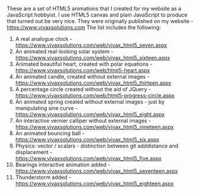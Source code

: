 
These are a set of HTML5 animations that I created for my website as a JavaScript hobbyist. I use HTML5 canvas and plain JavaScript to produce that turned out be very nice.
They were originally published on my website - https://www.vivaxsolutions.com
The list includes the following:
1) A real analogue clock - https://www.vivaxsolutions.com/web/vivax_html5_seven.aspx
2) An animated real-looking solar system - https://www.vivaxsolutions.com/web/vivax_html5_sixteen.aspx
3) Animated beautiful heart, created with polar equations - https://www.vivaxsolutions.com/web/html5-heart.aspx
4) An animated candle, created without external images - https://www.vivaxsolutions.com/web/vivax_html5_thirteen.aspx
5) A percentage circle created without the aid of JQuery - https://www.vivaxsolutions.com/web/html5-progress-circle.aspx
6) An animated spring created without external images - just by manipulating sine curve - https://www.vivaxsolutions.com/web/vivax_html5_eight.aspx
7) An interactive vernier calliper without external images - https://www.vivaxsolutions.com/web/vivax_html5_nineteen.aspx
8) An animated bouncing ball - https://www.vivaxsolutions.com/web/vivax_html5_six.aspx
9) Physics: vector / scalars - distinction between git adddistance and displacement - https://www.vivaxsolutions.com/web/vivax_html5_five.aspx
10) Bearings interactive animation added - https://www.vivaxsolutions.com/web/vivax_html5_seventeen.aspx
11) Thunderstorm added - https://www.vivaxsolutions.com/web/vivax_html5_eighteen.aspx